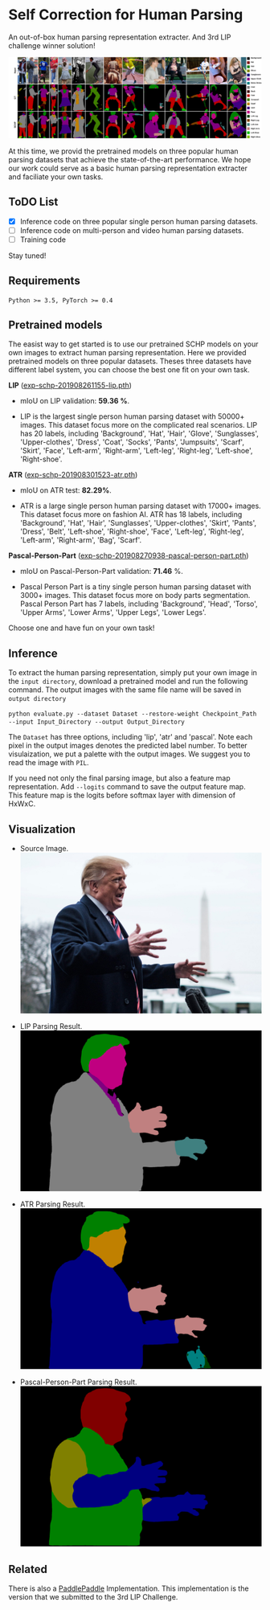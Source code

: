 # Self Correction for Human Parsing

An out-of-box human parsing representation extracter. And 3rd LIP challenge winner solution!

![lip-visualization](./img/lip-visualization.jpg)

At this time, we provid the pretrained models on three popular human parsing datasets that achieve the state-of-the-art performance. We hope our work could serve as a basic human parsing representation extracter and faciliate your own tasks.

## ToDO List

- [x] Inference code on three popular single person human parsing datasets.
- [ ] Inference code on multi-person and video human parsing datasets.
- [ ] Training code

Stay tuned!

## Requirements

```
Python >= 3.5, PyTorch >= 0.4
```

## Pretrained models

The easist way to get started is to use our pretrained SCHP models on your own images to extract human parsing representation. Here we provided pretrained models on three popular datasets. Theses three datasets have different label system, you can choose the best one fit on your own task.

**LIP** ([exp-schp-201908261155-lip.pth](https://drive.google.com/file/d/1ZrTiadzAOM332d896fw7JZQ2lWALedDB/view?usp=sharing))

* mIoU on LIP validation: **59.36 %**.

* LIP is the largest single person human parsing dataset with 50000+ images. This dataset focus more on the complicated real scenarios. LIP has 20 labels, including 'Background', 'Hat', 'Hair', 'Glove', 'Sunglasses', 'Upper-clothes', 'Dress', 'Coat', 'Socks', 'Pants', 'Jumpsuits', 'Scarf', 'Skirt', 'Face', 'Left-arm', 'Right-arm', 'Left-leg', 'Right-leg', 'Left-shoe', 'Right-shoe'.

**ATR** ([exp-schp-201908301523-atr.pth](https://drive.google.com/file/d/1klCtqx51orBkFKdkvYwM4qao_vEFbJ_z/view?usp=sharing))

* mIoU on ATR test: **82.29%**.

* ATR is a large single person human parsing dataset with 17000+ images. This dataset focus more on fashion AI. ATR has 18 labels, including 'Background', 'Hat', 'Hair', 'Sunglasses', 'Upper-clothes', 'Skirt', 'Pants', 'Dress', 'Belt', 'Left-shoe', 'Right-shoe', 'Face', 'Left-leg', 'Right-leg', 'Left-arm', 'Right-arm', 'Bag', 'Scarf'.

**Pascal-Person-Part** ([exp-schp-201908270938-pascal-person-part.pth](https://drive.google.com/file/d/13ph1AloYNiC4DIGOyCLZdmA08tP9OeGu/view?usp=sharing))

* mIoU on Pascal-Person-Part validation: **71.46** %.

* Pascal Person Part is a tiny single person human parsing dataset with 3000+ images. This dataset focus more on body parts segmentation. Pascal Person Part has 7 labels, including 'Background', 'Head', 'Torso', 'Upper Arms', 'Lower Arms', 'Upper Legs', 'Lower Legs'.

Choose one and have fun on your own task!

## Inference

To extract the human parsing representation, simply put your own image in the `input directory`, download a pretrained model and run the following command. The output images with the same file name will be saved in `output directory`

```
python evaluate.py --dataset Dataset --restore-weight Checkpoint_Path --input Input_Directory --output Output_Directory
```

The `Dataset` has three options, including 'lip', 'atr' and 'pascal'. Note each pixel in the output images denotes the predicted label number. To better visulaization, we put a palette with the output images. We suggest you to read the image with `PIL`.

If you need not only the final parsing image, but also a feature map representation. Add `--logits` command to save the output feature map. This feature map is the logits before softmax layer with dimension of HxWxC.


## Visualization

* Source Image.
![demo](./input/demo.jpg)

* LIP Parsing Result.
![demo-lip](./output/demo_lip.png)

* ATR Parsing Result.
![demo-atr](./output/demo_atr.png)

* Pascal-Person-Part Parsing Result.
![demo-pascal](./output/demo_pascal.png)


## Related

There is also a [PaddlePaddle](https://github.com/PaddlePaddle/PaddleSeg/tree/master/contrib/ACE2P) Implementation.
This implementation is the version that we submitted to the 3rd LIP Challenge.
